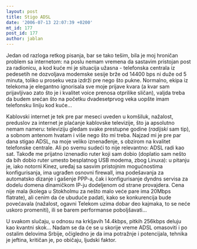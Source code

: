 ```yaml
---
layout: post
title: Stigo ADSL
date: '2006-07-13 22:07:39 +0200'
mt_id: 177
post_id: 177
author: jablan
---
```

Jedan od razloga retkog pisanja, bar se tako tešim, bila je moj hroničan problem sa internetom: na poslu nemam vremena da sastavim pristojan post za radionicu, a kod kuće mi je situacija užasna - telefonska centrala iz pedesetih ne dozvoljava modemske sesije brže od 14400 bps ni duže od 5 minuta, toliko u proseku veza izdrži pre nego što pukne. Normalno, ekipa iz telekoma je elegantno ignorisala sve moje prijave kvara (a kvar sam prijavljivao zato što je i kvalitet voice prenosa otprilike sličan), valjda treba da budem srećan što na početku dvadesetprvog veka uopšte imam telefonsku liniju kod kuće...

Kablovski internet je tek pre par meseci uveden u komšiluk, nažalost, preduslov za internet je plaćanje kablovske televizije, što ja apsolutno nemam nameru: televiziju gledam svake prestupne godine (_radijski_ sam tip), a sobnom antenom hvatam i više nego što mi treba. Najzad mi je pre par dana stigao ADSL, na moje veliko iznenađenje, s obzirom na kvalitet telefonske centrale. Ali po svemu sudeći to nije relevantno: ADSL radi kao sat. Takođe me prijatno iznenadio ruter koji sam dobio (doplatio sam nešto da bih dobio ruter umesto besplatnog USB modema, zbog Linuxa): u pitanju je, iako notorni Kinez, uređaj sa sasvim pristojnim mogućnostima konfigurisanja, ima ugrađen osnovni firewall, ima podešavanja za automatsko dizanje i gašenje PPP-a, čak i konfigurisanje dyndns servisa za dodelu domena dinamičkom IP-ju dodeljenom od strane provajdera. Cena nije mala (kolega u Stokholmu za nešto malo veće pare ima 20Mbps flatrate), ali cenim da će ubuduće padati, kako se konkurencija bude povećavala (nažalost, ogavni Telekom uzima dobar deo kajmaka, to se neće uskoro promeniti), ili se barem performanse poboljšavati...

U svakom slučaju, u odnosu na krkljavih 14.4kbps, pitkih 256kbps deluju kao kvantni skok... Nadam se da će se u skorije vreme ADSL omasoviti i po ostalim delovima Srbije, očigledno je da ima potražnje i potencijala, tehnika je jeftina, kritičan je, po običaju, ljudski faktor.

